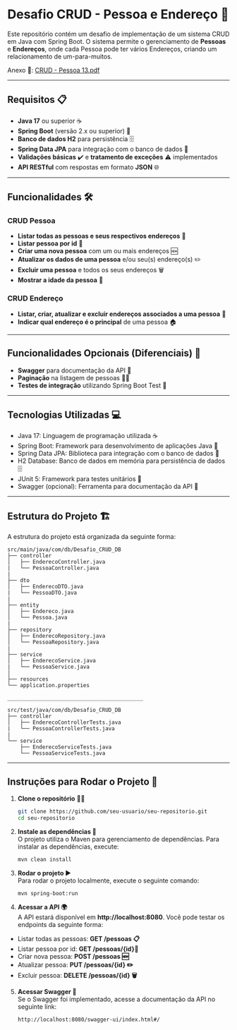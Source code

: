 # Desafio CRUD - Pessoa e Endereço 🚀

Este repositório contém um desafio de implementação de um sistema CRUD em Java com Spring Boot. O sistema permite o gerenciamento de **Pessoas** e **Endereços**, onde cada Pessoa pode ter vários Endereços, criando um relacionamento de um-para-muitos.

Anexo 📎: [CRUD - Pessoa 13.pdf](https://github.com/user-attachments/files/18112284/CRUD.-.Pessoa.13.1.pdf)

---

## Requisitos 📋

- **Java 17** ou superior ☕
- **Spring Boot** (versão 2.x ou superior) 🚀
- **Banco de dados H2** para persistência 🗄️
- **Spring Data JPA** para integração com o banco de dados 🔗
- **Validações básicas** ✔️ e **tratamento de exceções** ⚠️ implementados
- **API RESTful** com respostas em formato **JSON** 🌐

---

## Funcionalidades 🛠️

### CRUD Pessoa
- **Listar todas as pessoas e seus respectivos endereços** 📝
- **Listar pessoa por id** 📜
- **Criar uma nova pessoa** com um ou mais endereços 🆕
- **Atualizar os dados de uma pessoa** e/ou seu(s) endereço(s) ✏️
- **Excluir uma pessoa** e todos os seus endereços 🗑️
- **Mostrar a idade da pessoa** 🎂

### CRUD Endereço
- **Listar, criar, atualizar e excluir endereços associados a uma pessoa** 📍
- **Indicar qual endereço é o principal** de uma pessoa 🏠

---

## Funcionalidades Opcionais (Diferenciais) 🌟
- **Swagger** para documentação da API 📑
- **Paginação** na listagem de pessoas 📑🔢
- **Testes de integração** utilizando Spring Boot Test 🧪

---

## Tecnologias Utilizadas 💻
- Java 17: Linguagem de programação utilizada ☕
- Spring Boot: Framework para desenvolvimento de aplicações Java 🚀
- Spring Data JPA: Biblioteca para integração com o banco de dados 🔗
- H2 Database: Banco de dados em memória para persistência de dados 🗄️
- JUnit 5: Framework para testes unitários 🧪
- Swagger (opcional): Ferramenta para documentação da API 📑

---

## Estrutura do Projeto 🏗️

A estrutura do projeto está organizada da seguinte forma:
```plaintext
src/main/java/com/db/Desafio_CRUD_DB
├── controller
│   ├── EnderecoController.java
|   └── PessoaController.java
|
├── dto
│   ├── EnderecoDTO.java
|   └── PessoaDTO.java
| 
├── entity
│   ├── Endereco.java
│   └── Pessoa.java
|
├── repository
│   ├── EnderecoRepository.java
│   └── PessoaRepository.java
|
├── service
│   ├── EnderecoService.java
|   └── PessoaService.java
│  
├── resources
└── application.properties

___________________________________________

src/test/java/com/db/Desafio_CRUD_DB
├── controller
│   ├── EnderecoControllerTests.java
|   └── PessoaControllerTests.java
|
└── service
    ├── EnderecoServiceTests.java
    └── PessoaServiceTests.java

```
---

## Instruções para Rodar o Projeto 🔧

1. **Clone o repositório** 🧑‍💻
   ```bash
   git clone https://github.com/seu-usuario/seu-repositorio.git
   cd seu-repositorio

2. **Instale as dependências 🔄** <br>
    O projeto utiliza o Maven para gerenciamento de dependências. Para instalar as dependências, execute:
   ```bash
   mvn clean install
   ```

3. **Rodar o projeto ▶️** <br>
   Para rodar o projeto localmente, execute o seguinte comando:
   ```bash
   mvn spring-boot:run
   ```
   
4. **Acessar a API 🌍**  <br>
   A API estará disponível em **http://localhost:8080**. Você pode testar os endpoints da seguinte forma:
- Listar todas as pessoas: **GET /pessoas 📋**
- Listar pessoa por id: **GET /pessoas/{id}📜**
- Criar nova pessoa: **POST /pessoas 🆕**
- Atualizar pessoa: **PUT /pessoas/{id} ✏️**
- Excluir pessoa: **DELETE /pessoas/{id} 🗑️**

5. **Acessar Swagger 📜** <br>
   Se o Swagger foi implementado, acesse a documentação da API no seguinte link:
   ```bash
   http://localhost:8080/swagger-ui/index.html#/
   ```
